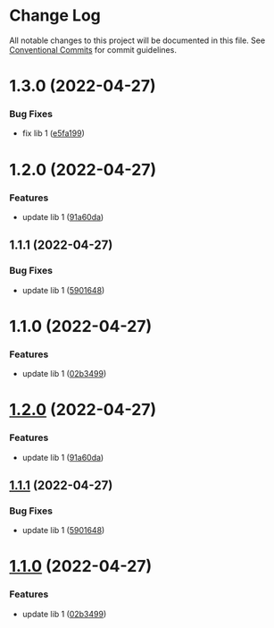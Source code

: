 # Change Log

All notable changes to this project will be documented in this file.
See [Conventional Commits](https://conventionalcommits.org) for commit guidelines.

# 1.3.0 (2022-04-27)


### Bug Fixes

* fix lib 1 ([e5fa199](https://github.com/aliaksei-yarmash/lerna-repo/commit/e5fa199ceb315b30210798f85b3d3909b75b8ddb))



# 1.2.0 (2022-04-27)


### Features

* update lib 1 ([91a60da](https://github.com/aliaksei-yarmash/lerna-repo/commit/91a60da5c54c4043367196f71999e4a0edff3742))



## 1.1.1 (2022-04-27)


### Bug Fixes

* update lib 1 ([5901648](https://github.com/aliaksei-yarmash/lerna-repo/commit/590164841506348403def621d9b5451b2ee63188))



# 1.1.0 (2022-04-27)


### Features

* update lib 1 ([02b3499](https://github.com/aliaksei-yarmash/lerna-repo/commit/02b3499b9e18f7015f9e4df9c0350c1c9808a2a1))





# [1.2.0](https://github.com/aliaksei-yarmash/lerna-repo/compare/v1.1.1...v1.2.0) (2022-04-27)


### Features

* update lib 1 ([91a60da](https://github.com/aliaksei-yarmash/lerna-repo/commit/91a60da5c54c4043367196f71999e4a0edff3742))





## [1.1.1](https://github.com/aliaksei-yarmash/lerna-repo/compare/v1.1.0...v1.1.1) (2022-04-27)


### Bug Fixes

* update lib 1 ([5901648](https://github.com/aliaksei-yarmash/lerna-repo/commit/590164841506348403def621d9b5451b2ee63188))





# [1.1.0](https://github.com/aliaksei-yarmash/lerna-repo/compare/v1.0.0...v1.1.0) (2022-04-27)


### Features

* update lib 1 ([02b3499](https://github.com/aliaksei-yarmash/lerna-repo/commit/02b3499b9e18f7015f9e4df9c0350c1c9808a2a1))
